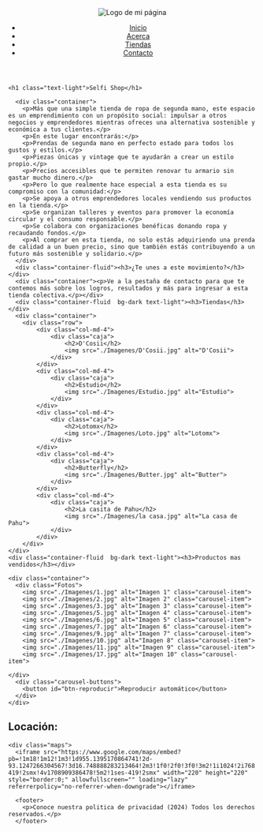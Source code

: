 <!DOCTYPE html>
<html lang="es">
<head>
   <meta charset="UTF-8">
   <meta http-equiv="X-UA-Compatible" content="IE=edge">
   <meta name="viewport" content="width=device-width, initial-scale=1.0">
   <link rel="stylesheet" href="style.css">
 <title>Selfi Shop</title>
</head>

<body>
   <header>
        <div>
            <img src="./Imagenes/SelfiShop-removebg-preview.png" alt="Logo de mi página">
            <nav>
                <ul>
                    <li><a href="Inicio">Inicio</a></li>
                    <li><a href="Acerca">Acerca</a></li>
                    <li><a href="Tiendas">Tiendas</a></li>
                    <li><a href="#Contacto">Contacto</a></li>
                </ul>
            </nav>
        </div>
   </header>

    <h1 class="text-light">Selfi Shop</h1>

      <div class="container">
        <p>Más que una simple tienda de ropa de segunda mano, este espacio es un emprendimiento con un propósito social: impulsar a otros negocios y emprendedores mientras ofreces una alternativa sostenible y económica a tus clientes.</p>
        <p>En este lugar encontrarás:</p>
        <p>Prendas de segunda mano en perfecto estado para todos los gustos y estilos.</p>
        <p>Piezas únicas y vintage que te ayudarán a crear un estilo propio.</p>
        <p>Precios accesibles que te permiten renovar tu armario sin gastar mucho dinero.</p>
        <p>Pero lo que realmente hace especial a esta tienda es su compromiso con la comunidad:</p>
        <p>Se apoya a otros emprendedores locales vendiendo sus productos en la tienda.</p>
        <p>Se organizan talleres y eventos para promover la economía circular y el consumo responsable.</p>
        <p>Se colabora con organizaciones benéficas donando ropa y recaudando fondos.</p>
        <p>Al comprar en esta tienda, no solo estás adquiriendo una prenda de calidad a un buen precio, sino que también estás contribuyendo a un futuro más sostenible y solidario.</p>
      </div>
      <div class="container-fluid"><h3>¿Te unes a este movimiento?</h3></div>
      <div class="container"><p>Ve a la pestaña de contacto para que te contemos más sobre los logros, resultados y más para ingresar a esta tienda colectiva.</p></div>
      <div class="container-fluid  bg-dark text-light"><h3>Tiendas</h3></div>
      <div class="container">
        <div class="row">
            <div class="col-md-4">
                <div class="caja">
                    <h2>D'Cosii</h2>
                    <img src="./Imagenes/D'Cosii.jpg" alt="D'Cosii">
                </div>
            </div>
            <div class="col-md-4">
                <div class="caja">
                    <h2>Estudio</h2>
                    <img src="./Imagenes/Estudio.jpg" alt="Estudio">
                </div>
            </div>
            <div class="col-md-4">
                <div class="caja">
                    <h2>Lotomx</h2>
                    <img src="./Imagenes/Loto.jpg" alt="Lotomx">
                </div>
            </div>
            <div class="col-md-4">
                <div class="caja">
                    <h2>Butterfly</h2>
                    <img src="./Imagenes/Butter.jpg" alt="Butter">
                </div>
            </div>
            <div class="col-md-4">
                <div class="caja">
                    <h2>La casita de Pahu</h2>
                    <img src="./Imagenes/la casa.jpg" alt="La casa de Pahu">
                </div>
            </div>
        </div>
    </div>
    <div class="container-fluid  bg-dark text-light"><h3>Productos mas vendidos</h3></div>

    <div class="container">
      <div class="Fotos">
        <img src="./Imagenes/1.jpg" alt="Imagen 1" class="carousel-item">
        <img src="./Imagenes/2.jpg" alt="Imagen 2" class="carousel-item">
        <img src="./Imagenes/3.jpg" alt="Imagen 3" class="carousel-item">
        <img src="./Imagenes/5.jpg" alt="Imagen 4" class="carousel-item">
        <img src="./Imagenes/6.jpg" alt="Imagen 5" class="carousel-item">
        <img src="./Imagenes/7.jpg" alt="Imagen 6" class="carousel-item">
        <img src="./Imagenes/9.jpg" alt="Imagen 7" class="carousel-item">
        <img src="./Imagenes/10.jpg" alt="Imagen 8" class="carousel-item">
        <img src="./Imagenes/11.jpg" alt="Imagen 9" class="carousel-item">
        <img src="./Imagenes/17.jpg" alt="Imagen 10" class="carousel-item">

    </div>
      <div class="carousel-buttons">
        <button id="btn-reproducir">Reproducir automático</button>
      </div>
    </div>
    

 <div class="container-fluid"><h2>Locación:</h2></div>

    <div class="maps">
      <iframe src="https://www.google.com/maps/embed?pb=!1m18!1m12!1m3!1d955.1395170864741!2d-93.1247266304567!3d16.748888283213464!2m3!1f0!2f0!3f0!3m2!1i1024!2i768!4f13.1!3m3!1m2!1s0x85ecd90aa72c578d%3A0xfd67b49d01fb69ad!2sSelfie%20Shop!5e0!3m2!1ses-419!2smx!4v1708909386478!5m2!1ses-419!2smx" width="220" height="220" style="border:0;" allowfullscreen="" loading="lazy" referrerpolicy="no-referrer-when-downgrade"></iframe>
   </div>

      <footer>
        <p>Conoce nuestra politica de privacidad (2024) Todos los derechos reservados.</p>
      </footer>

       
 <script src="https://cdn.jsdelivr.net/npm/bootstrap@5.3.0-alpha1/dist/js/bootstrap.bundle.min.js"integrity="sha384- w76AqPfDkMBDXo30jS1Sgez6pr3x5MlQ1ZAGC+nuZB+EYdgRZgiwxhTBTkF7CXvN"crossorigin="anonymous"></script>

 </Body>
 </html>
